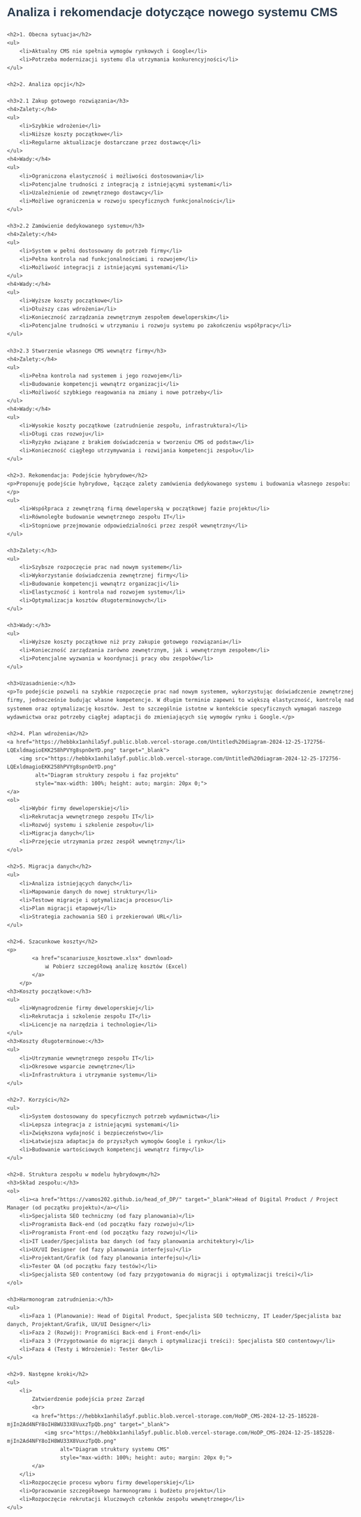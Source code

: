 
<html lang="pl">
<head>
    <meta charset="UTF-8">
    <meta name="viewport" content="width=device-width, initial-scale=1.0">
    <title>Analiza i rekomendacje dotyczące nowego systemu CMS</title>
    <style>
        body {
            font-family: Arial, sans-serif;
            line-height: 1.6;
            color: #333;
            max-width: 800px;
            margin: 0 auto;
            padding: 20px;
        }
        h1, h2, h3 {
            color: #2c3e50;
        }
        ul, ol {
            margin-bottom: 20px;
        }
    </style>
</head>
<body>
    <h1>Analiza i rekomendacje dotyczące nowego systemu CMS</h1>

    <h2>1. Obecna sytuacja</h2>
    <ul>
        <li>Aktualny CMS nie spełnia wymogów rynkowych i Google</li>
        <li>Potrzeba modernizacji systemu dla utrzymania konkurencyjności</li>
    </ul>

    <h2>2. Analiza opcji</h2>

    <h3>2.1 Zakup gotowego rozwiązania</h3>
    <h4>Zalety:</h4>
    <ul>
        <li>Szybkie wdrożenie</li>
        <li>Niższe koszty początkowe</li>
        <li>Regularne aktualizacje dostarczane przez dostawcę</li>
    </ul>
    <h4>Wady:</h4>
    <ul>
        <li>Ograniczona elastyczność i możliwości dostosowania</li>
        <li>Potencjalne trudności z integracją z istniejącymi systemami</li>
        <li>Uzależnienie od zewnętrznego dostawcy</li>
        <li>Możliwe ograniczenia w rozwoju specyficznych funkcjonalności</li>
    </ul>

    <h3>2.2 Zamówienie dedykowanego systemu</h3>
    <h4>Zalety:</h4>
    <ul>
        <li>System w pełni dostosowany do potrzeb firmy</li>
        <li>Pełna kontrola nad funkcjonalnościami i rozwojem</li>
        <li>Możliwość integracji z istniejącymi systemami</li>
    </ul>
    <h4>Wady:</h4>
    <ul>
        <li>Wyższe koszty początkowe</li>
        <li>Dłuższy czas wdrożenia</li>
        <li>Konieczność zarządzania zewnętrznym zespołem deweloperskim</li>
        <li>Potencjalne trudności w utrzymaniu i rozwoju systemu po zakończeniu współpracy</li>
    </ul>

    <h3>2.3 Stworzenie własnego CMS wewnątrz firmy</h3>
    <h4>Zalety:</h4>
    <ul>
        <li>Pełna kontrola nad systemem i jego rozwojem</li>
        <li>Budowanie kompetencji wewnątrz organizacji</li>
        <li>Możliwość szybkiego reagowania na zmiany i nowe potrzeby</li>
    </ul>
    <h4>Wady:</h4>
    <ul>
        <li>Wysokie koszty początkowe (zatrudnienie zespołu, infrastruktura)</li>
        <li>Długi czas rozwoju</li>
        <li>Ryzyko związane z brakiem doświadczenia w tworzeniu CMS od podstaw</li>
        <li>Konieczność ciągłego utrzymywania i rozwijania kompetencji zespołu</li>
    </ul>

    <h2>3. Rekomendacja: Podejście hybrydowe</h2>
    <p>Proponuję podejście hybrydowe, łączące zalety zamówienia dedykowanego systemu i budowania własnego zespołu:</p>
    <ul>
        <li>Współpraca z zewnętrzną firmą deweloperską w początkowej fazie projektu</li>
        <li>Równoległe budowanie wewnętrznego zespołu IT</li>
        <li>Stopniowe przejmowanie odpowiedzialności przez zespół wewnętrzny</li>
    </ul>

    <h3>Zalety:</h3>
    <ul>
        <li>Szybsze rozpoczęcie prac nad nowym systemem</li>
        <li>Wykorzystanie doświadczenia zewnętrznej firmy</li>
        <li>Budowanie kompetencji wewnątrz organizacji</li>
        <li>Elastyczność i kontrola nad rozwojem systemu</li>
        <li>Optymalizacja kosztów długoterminowych</li>
    </ul>

    <h3>Wady:</h3>
    <ul>
        <li>Wyższe koszty początkowe niż przy zakupie gotowego rozwiązania</li>
        <li>Konieczność zarządzania zarówno zewnętrznym, jak i wewnętrznym zespołem</li>
        <li>Potencjalne wyzwania w koordynacji pracy obu zespołów</li>
    </ul>

    <h3>Uzasadnienie:</h3>
    <p>To podejście pozwoli na szybkie rozpoczęcie prac nad nowym systemem, wykorzystując doświadczenie zewnętrznej firmy, jednocześnie budując własne kompetencje. W długim terminie zapewni to większą elastyczność, kontrolę nad systemem oraz optymalizację kosztów. Jest to szczególnie istotne w kontekście specyficznych wymagań naszego wydawnictwa oraz potrzeby ciągłej adaptacji do zmieniających się wymogów rynku i Google.</p>

    <h2>4. Plan wdrożenia</h2>
    <a href="https://hebbkx1anhila5yf.public.blob.vercel-storage.com/Untitled%20diagram-2024-12-25-172756-LQExldmagioEKK258hPVYg8spnOeYD.png" target="_blank">
        <img src="https://hebbkx1anhila5yf.public.blob.vercel-storage.com/Untitled%20diagram-2024-12-25-172756-LQExldmagioEKK258hPVYg8spnOeYD.png" 
             alt="Diagram struktury zespołu i faz projektu" 
             style="max-width: 100%; height: auto; margin: 20px 0;">
    </a>
    <ol>
        <li>Wybór firmy deweloperskiej</li>
        <li>Rekrutacja wewnętrznego zespołu IT</li>
        <li>Rozwój systemu i szkolenie zespołu</li>
        <li>Migracja danych</li>
        <li>Przejęcie utrzymania przez zespół wewnętrzny</li>
    </ol>

    <h2>5. Migracja danych</h2>
    <ul>
        <li>Analiza istniejących danych</li>
        <li>Mapowanie danych do nowej struktury</li>
        <li>Testowe migracje i optymalizacja procesu</li>
        <li>Plan migracji etapowej</li>
        <li>Strategia zachowania SEO i przekierowań URL</li>
    </ul>

    <h2>6. Szacunkowe koszty</h2>
    <p>
            <a href="scanariusze_kosztowe.xlsx" download>
                📊 Pobierz szczegółową analizę kosztów (Excel)
            </a>
        </p>
    <h3>Koszty początkowe:</h3>
    <ul>
        <li>Wynagrodzenie firmy deweloperskiej</li>
        <li>Rekrutacja i szkolenie zespołu IT</li>
        <li>Licencje na narzędzia i technologie</li>
    </ul>
    <h3>Koszty długoterminowe:</h3>
    <ul>
        <li>Utrzymanie wewnętrznego zespołu IT</li>
        <li>Okresowe wsparcie zewnętrzne</li>
        <li>Infrastruktura i utrzymanie systemu</li>
    </ul>

    <h2>7. Korzyści</h2>
    <ul>
        <li>System dostosowany do specyficznych potrzeb wydawnictwa</li>
        <li>Lepsza integracja z istniejącymi systemami</li>
        <li>Zwiększona wydajność i bezpieczeństwo</li>
        <li>Łatwiejsza adaptacja do przyszłych wymogów Google i rynku</li>
        <li>Budowanie wartościowych kompetencji wewnątrz firmy</li>
    </ul>

    <h2>8. Struktura zespołu w modelu hybrydowym</h2>
    <h3>Skład zespołu:</h3>
    <ol>
        <li><a href="https://vamos202.github.io/head_of_DP/" target="_blank">Head of Digital Product / Project Manager (od początku projektu)</a></li>
        <li>Specjalista SEO techniczny (od fazy planowania)</li>
        <li>Programista Back-end (od początku fazy rozwoju)</li>
        <li>Programista Front-end (od początku fazy rozwoju)</li>
        <li>IT Leader/Specjalista baz danych (od fazy planowania architektury)</li>
        <li>UX/UI Designer (od fazy planowania interfejsu)</li>
        <li>Projektant/Grafik (od fazy planowania interfejsu)</li>
        <li>Tester QA (od początku fazy testów)</li>
        <li>Specjalista SEO contentowy (od fazy przygotowania do migracji i optymalizacji treści)</li>
    </ol>

    <h3>Harmonogram zatrudnienia:</h3>
    <ul>
        <li>Faza 1 (Planowanie): Head of Digital Product, Specjalista SEO techniczny, IT Leader/Specjalista baz danych, Projektant/Grafik, UX/UI Designer</li>
        <li>Faza 2 (Rozwój): Programiści Back-end i Front-end</li>
        <li>Faza 3 (Przygotowanie do migracji danych i optymalizacji treści): Specjalista SEO contentowy</li>
        <li>Faza 4 (Testy i Wdrożenie): Tester QA</li>
    </ul>

    <h2>9. Następne kroki</h2>
    <ul>
        <li>
            Zatwierdzenie podejścia przez Zarząd
            <br>
            <a href="https://hebbkx1anhila5yf.public.blob.vercel-storage.com/HoDP_CMS-2024-12-25-185228-mjIn2Ad4NFY8oIH8WU33X8VuxzTpQb.png" target="_blank">
                <img src="https://hebbkx1anhila5yf.public.blob.vercel-storage.com/HoDP_CMS-2024-12-25-185228-mjIn2Ad4NFY8oIH8WU33X8VuxzTpQb.png" 
                     alt="Diagram struktury systemu CMS" 
                     style="max-width: 100%; height: auto; margin: 20px 0;">
            </a>
        </li>
        <li>Rozpoczęcie procesu wyboru firmy deweloperskiej</li>
        <li>Opracowanie szczegółowego harmonogramu i budżetu projektu</li>
        <li>Rozpoczęcie rekrutacji kluczowych członków zespołu wewnętrznego</li>
    </ul>

